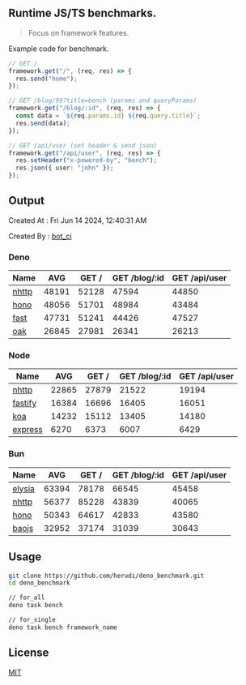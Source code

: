 ## Runtime JS/TS benchmarks.

> Focus on framework features.

Example code for benchmark.
```ts
// GET /
framework.get("/", (req, res) => {
  res.send("home");
});

// GET /blog/99?title=bench (params and queryParams)
framework.get("/blog/:id", (req, res) => {
  const data = `${req.params.id} ${req.query.title}`;
  res.send(data);
});

// GET /api/user (set header & send json)
framework.get("/api/user", (req, res) => {
  res.setHeader("x-powered-by", "bench");
  res.json({ user: "john" });
});
```

## Output
Created At : Fri Jun 14 2024, 12:40:31 AM

Created By : [bot_ci](https://github.com/herudi/deno_benchmarks/commits?author=github-actions%5Bbot%5D)


### Deno
|Name|AVG|GET /|GET /blog/:id|GET /api/user|
|----|----|----|----|----|
|[nhttp](https://github.com/nhttp/nhttp)|48191|52128|47594|44850|
|[hono](https://github.com/honojs/hono)|48056|51701|48984|43484|
|[fast](https://github.com/danteissaias/fast)|47731|51241|44426|47527|
|[oak](https://github.com/oakserver/oak)|26845|27981|26341|26213|
  


### Node
|Name|AVG|GET /|GET /blog/:id|GET /api/user|
|----|----|----|----|----|
|[nhttp](https://github.com/nhttp/nhttp)|22865|27879|21522|19194|
|[fastify](https://github.com/fastify/fastify)|16384|16696|16405|16051|
|[koa](https://github.com/koajs/koa)|14232|15112|13405|14180|
|[express](https://github.com/expressjs/express)|6270|6373|6007|6429|
  


### Bun
|Name|AVG|GET /|GET /blog/:id|GET /api/user|
|----|----|----|----|----|
|[elysia](https://github.com/elysiajs/elysia)|63394|78178|66545|45458|
|[nhttp](https://github.com/nhttp/nhttp)|56377|85228|43839|40065|
|[hono](https://github.com/honojs/hono)|50343|64617|42833|43580|
|[baojs](https://github.com/mattreid1/baojs)|32952|37174|31039|30643|
  



## Usage

```bash
git clone https://github.com/herudi/deno_benchmark.git
cd deno_benchmark

// for_all
deno task bench

// for_single
deno task bench framework_name
```

## License

[MIT](LICENSE)

